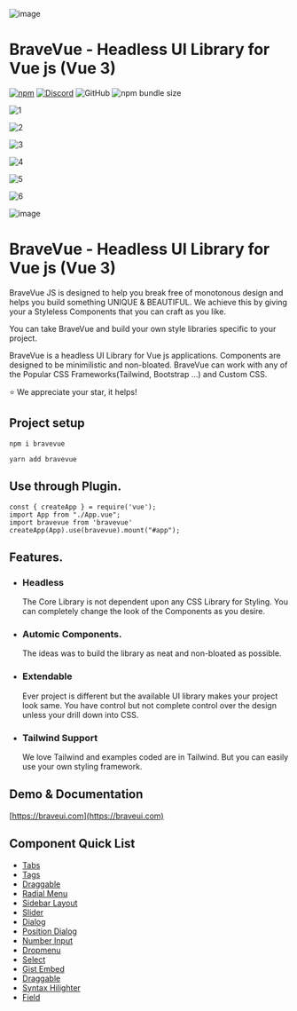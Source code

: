 ![image](https://user-images.githubusercontent.com/4470383/180094514-ffc1e05c-b4a1-453e-b2cd-8fbb4f8a0e4a.png)

# BraveVue - Headless UI Library for Vue js (Vue 3)

[![npm](https://img.shields.io/npm/dt/bravevue.svg)](https://shishirraven.github.io/bravevue/)
[![Discord](https://img.shields.io/discord/1000586459285291018)](https://discord.gg/fvUz8M2vra)
![GitHub](https://img.shields.io/github/license/shishirraven/bravevue)
![npm bundle size](https://img.shields.io/bundlephobia/minzip/bravevue)

![1](https://user-images.githubusercontent.com/4470383/195583037-0d695890-4228-482d-bee4-3d735fb80ec5.png)

![2](https://user-images.githubusercontent.com/4470383/195583048-5d869b3f-4917-4258-8669-a9804faf13e3.png)

![3](https://user-images.githubusercontent.com/4470383/195583054-e746971f-b3d7-4a6a-8651-0ee28c427df5.png)

![4](https://user-images.githubusercontent.com/4470383/195583057-89bce1ea-3c41-4539-b68d-962354168efb.png)

![5](https://user-images.githubusercontent.com/4470383/195583059-20f85fec-829f-4e81-8e88-9f3e036a63a1.png)

![6](https://user-images.githubusercontent.com/4470383/195583060-22894898-eb41-4400-a51f-07199fdd1b66.png)

![image](https://user-images.githubusercontent.com/4470383/180094514-ffc1e05c-b4a1-453e-b2cd-8fbb4f8a0e4a.png)


# BraveVue - Headless UI Library for Vue js (Vue 3)



BraveVue JS is designed to help you break free of monotonous design and helps you build something UNIQUE & BEAUTIFUL. 
We achieve this by giving your a Styleless Components that you can craft as you like.

You can take BraveVue and build your own style libraries specific to your project. 

BraveVue is a headless UI Library for Vue js applications.
Components are designed to be minimilistic and non-bloated.
BraveVue can work with any of the Popular CSS Frameworks(Tailwind, Bootstrap ...) and Custom CSS.

⭐ We appreciate your star, it helps!

## Project setup
```
npm i bravevue
```
```
yarn add bravevue
```


## Use through Plugin. 

```
const { createApp } = require('vue');
import App from "./App.vue";
import bravevue from 'bravevue'
createApp(App).use(bravevue).mount("#app");
```


## Features. 

- ### Headless
  The Core Library is not dependent upon any CSS Library for Styling. 
  You can completely change the look of the Components as you desire. 

- ### Automic Components. 
  The ideas was to build the library as neat and non-bloated as possible. 

- ### Extendable
  Ever project is different but the available UI library makes your project look same. 
  You have control but not complete control over the design unless your drill down into CSS. 

- ### Tailwind Support
  We love Tailwind and examples coded are in Tailwind. But you can easily use your own styling framework. 

## Demo & Documentation
[https://braveui.com](https://braveui.com)

## Component Quick List

- [Tabs](https://braveui.com/brave_tabs)
- [Tags](https://braveui.com/brave_tags)
- [Draggable](https://braveui.com/brave_draggable)
- [Radial Menu](https://braveui.com/brave_radial_menu)
- [Sidebar Layout](https://braveui.com/brave_sidebar_layout)
- [Slider](https://braveui.com/brave_slider)
- [Dialog](https://braveui.com/bravedialog)
- [Position Dialog](https://braveui.com/positiondialog)
- [Number Input](https://braveui.com/brave_number_input)
- [Dropmenu](https://braveui.com/brave_dropmenu)
- [Select](https://braveui.com/brave_select)
- [Gist Embed](https://braveui.com/gistembed)
- [Draggable](https://braveui.com/brave_draggable)
- [Syntax Hilighter](https://braveui.com/brave_syntax_highlighter)
- [Field](https://braveui.com/brave_field)



